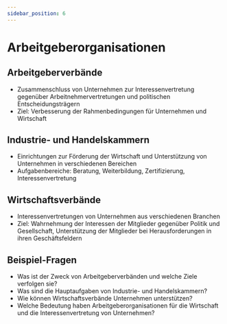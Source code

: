 ```yaml
---
sidebar_position: 6
---
```


# Arbeitgeberorganisationen

<!--
Arbeitgeberorganisationen

-   Arbeitgeberverbände
-   Industrie- und Handelskammern
-   Wirtschaftsverbände -->

## Arbeitgeberverbände

-   Zusammenschluss von Unternehmen zur Interessenvertretung gegenüber Arbeitnehmervertretungen und politischen Entscheidungsträgern
-   Ziel: Verbesserung der Rahmenbedingungen für Unternehmen und Wirtschaft

## Industrie- und Handelskammern

-   Einrichtungen zur Förderung der Wirtschaft und Unterstützung von Unternehmen in verschiedenen Bereichen
-   Aufgabenbereiche: Beratung, Weiterbildung, Zertifizierung, Interessenvertretung

## Wirtschaftsverbände

-   Interessenvertretungen von Unternehmen aus verschiedenen Branchen
-   Ziel: Wahrnehmung der Interessen der Mitglieder gegenüber Politik und Gesellschaft, Unterstützung der Mitglieder bei Herausforderungen in ihren Geschäftsfeldern

## Beispiel-Fragen

-   Was ist der Zweck von Arbeitgeberverbänden und welche Ziele verfolgen sie?
-   Was sind die Hauptaufgaben von Industrie- und Handelskammern?
-   Wie können Wirtschaftsverbände Unternehmen unterstützen?
-   Welche Bedeutung haben Arbeitgeberorganisationen für die Wirtschaft und die Interessenvertretung von Unternehmen?
